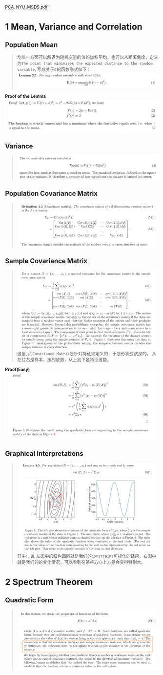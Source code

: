 [PCA_NYU_MSDS.pdf](https://www.yuque.com/attachments/yuque/0/2022/pdf/12393765/1669518861566-3da7b8ac-b417-49fd-bd5d-bae14f8a14a2.pdf)
# 1 Mean, Variance and Correlation
## Population Mean
> 均值一方面可以解读为随机变量的值的加权平均，也可以从距离角度，定义为`The point that minimizes the expected distance to the random variable`, 写成关于$c$的函数形式如下：
> ![image.png](./Principal_Component_Analysis.assets/20230302_1226459849.png)

**Proof of the Lemma**![image.png](./Principal_Component_Analysis.assets/20230302_1226456500.png)

## Variance
> ![image.png](./Principal_Component_Analysis.assets/20230302_1226453602.png)



## Population Covariance Matrix
> ![image.png](./Principal_Component_Analysis.assets/20230302_1226459213.png)


## Sample Covariance Matrix
> ![image.png](./Principal_Component_Analysis.assets/20230302_1226454185.png)
> 这里, 而`Covariance Matrix`是针对特征来定义的，于是形状应该是的。
> 从左往右是样本，按列放置，从上到下是特征维数。

**Proof(Easy)**![image.png](./Principal_Component_Analysis.assets/20230302_1226456700.png)


## Graphical Interpretations
> ![image.png](./Principal_Component_Analysis.assets/20230302_1226461092.png)![image.png](./Principal_Component_Analysis.assets/20230302_1226463653.png)
> 其中:
> , 且
> 左图中的红色圆圈就是我们的`Constraint`可视化的结果，右图中就是我们的的变化情况，可以看到在某些方向上方差会变得特别大。




# 2 Spectrum Theorem
## Quadratic Form
> ![image.png](./Principal_Component_Analysis.assets/20230302_1226466671.png)![image.png](./Principal_Component_Analysis.assets/20230302_1226462646.png)




